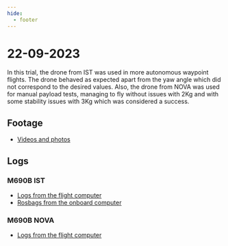 ```yaml
---
hide:
  - footer
---
```


# 22-09-2023

In this trial, the drone from IST was used in more autonomous waypoint flights. The drone behaved as expected apart from the yaw angle which did not correspond to the desired values. Also, the drone from NOVA was used for manual payload tests, managing to fly without issues with 2Kg and with some stability issues with 3Kg which was considered a success.

## Footage

- [Videos and photos](https://unlpt-my.sharepoint.com/:f:/g/personal/bj_guerreiro_fct_unl_pt/Epz7DrJDESpFhOghx1D5qVMBDHYiGmoeWNmVX6MuofyfDg?e=QlLlod)

## Logs

### M690B IST

- [Logs from the flight computer](https://unlpt-my.sharepoint.com/:f:/g/personal/bj_guerreiro_fct_unl_pt/EkBDJFe6qJJLuCf0pn2IFCcBFSF2QOAg7d0JblaDym66-g?e=K5eVK2)
- [Rosbags from the onboard computer](https://unlpt-my.sharepoint.com/:f:/g/personal/bj_guerreiro_fct_unl_pt/EoC054dZR11KrvBtSec6KKIB0UM8GuePCXr7FMrYfpuycQ?e=9ALAfV)

### M690B NOVA

- [Logs from the flight computer](https://unlpt-my.sharepoint.com/:f:/g/personal/bj_guerreiro_fct_unl_pt/EkBDJFe6qJJLuCf0pn2IFCcBFSF2QOAg7d0JblaDym66-g?e=K5eVK2)

<script src='https://cdn.jsdelivr.net/gh/eddymens/markdown-external-link-script@v2.0.0/main.min.js'></script>